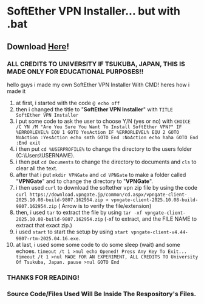 # SoftEther VPN Installer... but with .bat
## Download [Here](https://github.com/itsame62/SoftEtherVPN-bat-Installer/releases/)!
### ALL CREDITS TO UNIVERSITY IF TSUKUBA, JAPAN, THIS IS MADE ONLY FOR EDUCATIONAL PURPOSES!!
hello guys i made my own SoftEther VPN Installer With CMD!
heres how i made it
1. at first, i started with the code
`@ echo off`
2. then i changed the title to "**SoftEther VPN Installer**" with
`TITLE SoftEther VPN Installer`
3. i put some code to ask the user to choose Y/N (yes or no) with
`CHOICE /C YN /M "Are You Sure You Want To Install SoftEther VPN?"
IF %ERRORLEVEL% EQU 1 GOTO YesAction
IF %ERRORLEVEL% EQU 2 GOTO NoAction
:YesAction
echo smth
GOTO End
:NoAction
echo haha
GOTO End
:End
exit`
4. i then put `cd %USERPROFILE%` to change the directory to the users folder (C:\Users\USERNAME).
5. i then put `cd Documents` to change the directory to documents and `cls` to clear all the text.
6. after that i put `mkdir VPNGate` and `cd VPNGate` to make a folder called "**VPNGate**" and to change the directory to "**VPNGate**".
7. i then used `curl` to download the softether vpn zip file by using the code `curl https://download.vpngate.jp/common/cd.aspx/vpngate-client-2025.10.08-build-9807.162954.zip > vpngate-client-2025.10.08-build-9807.162954.zip` ( Arrow is to verify the file/extension)
8. then, i used `tar` to extract the file by using `tar -xf vpngate-client-2025.10.08-build-9807.162954.zip` (-xf to extract, and the FILE NAME to extract that exact zip.)
9. i used `start` to start the setup by using `start vpngate-client-v4.44-9807-rtm-2025.04.16.exe`.
10. at last, i used some some code to do some sleep (wait) and some echoes. `timeout /t 1 >nul
echo Opened! Press Any Key To Exit...
timeout /t 1 >nul
MADE FOR AN EXPERIMENT, ALL CREDITS TO University Of Tsukuba, Japan.
pause >nul
GOTO End
`
### THANKS FOR READING!
### Source Code/Files Used Will Be Inside The Respository's Files.
